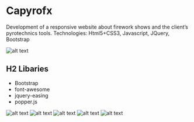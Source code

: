 # Capyrofx
Development of a responsive website about firework shows and the client’s pyrotechnics tools.
Technologies: Html5+CSS3, Javascript, JQuery, Bootstrap

![alt text](https://mir-s3-cdn-cf.behance.net/project_modules/1400/9d4af161149173.5a6579fb906f1.png "Home")

## H2 Libaries
* Bootstrap
* font-awesome
* jquery-easing
* popper.js


![alt text](https://mir-s3-cdn-cf.behance.net/project_modules/1400/eeb58061149173.5a6579fb901fa.png "Tools")
![alt text](https://mir-s3-cdn-cf.behance.net/project_modules/1400/9ee76161149173.5a6579fb90bda.png "Galeries")
![alt text](https://mir-s3-cdn-cf.behance.net/project_modules/1400/cb8d6961149173.5a6579fb910c5.png "Galery")
![alt text](https://mir-s3-cdn-cf.behance.net/project_modules/1400/928f1061149173.5a6579fb8fb21.png "Responsive 1")
![alt text](https://mir-s3-cdn-cf.behance.net/project_modules/1400/f5643961149173.5a6579fb8fed1.png "Responsive 2")


